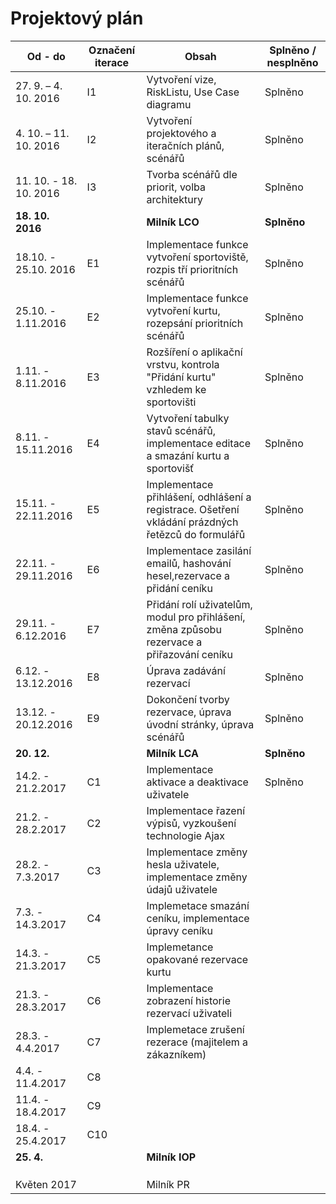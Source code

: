 <h1>Projektový plán</h1>

|Od - do|	Označení iterace	|Obsah	|Splněno / nesplněno|
|---|---|---|---|
27. 9. – 4. 10. 2016|	I1	|Vytvoření vize, RiskListu, Use Case diagramu|Splněno
4. 10. – 11. 10. 2016|	I2	|Vytvoření projektového a iteračních plánů, scénářů|Splněno
11. 10. - 18. 10. 2016|I3|Tvorba scénářů dle priorit, volba architektury|Splněno			
<b>18. 10. 2016</b>||		<b>Milník LCO</b>|	<b>Splněno</b>
|18.10. - 25.10. 2016|E1|Implementace funkce vytvoření sportoviště, rozpis tří prioritních scénářů|Splněno
|25.10. - 1.11.2016|E2|Implementace funkce vytvoření kurtu, rozepsání prioritních scénářů|Splněno
|1.11. - 8.11.2016|E3|Rozšíření o aplikační vrstvu, kontrola "Přidání kurtu" vzhledem ke sportovišti|Splněno
|8.11. - 15.11.2016|E4|Vytvoření tabulky stavů scénářů, implementace editace a smazání kurtu a sportovišť|Splněno
|15.11. - 22.11.2016|E5|Implementace přihlášení, odhlášení a registrace. Ošetření vkládání prázdných řetězců do formulářů|Splněno
|22.11. - 29.11.2016|E6|Implementace zasilání emailů, hashování hesel,rezervace a přidání ceníku|Splněno
|29.11. - 6.12.2016|E7|Přidání rolí uživatelům, modul pro přihlášení, změna způsobu rezervace a přiřazování ceníku|Splněno
|6.12. - 13.12.2016|E8|Úprava zadávání rezervací|Splněno
|13.12. - 20.12.2016|E9|Dokončení tvorby rezervace, úprava úvodní stránky, úprava scénářů|Splněno
<b>20. 12.</b>||		<b>Milník LCA</b>|	<b>Splněno</b>
|14.2. - 21.2.2017|C1|Implementace aktivace a deaktivace uživatele|Splněno
|21.2. - 28.2.2017|C2|Implementace řazení výpisů, vyzkoušení technologie Ajax|
|28.2. - 7.3.2017|C3|Implementace změny hesla uživatele, implementace změny údajů uživatele|
|7.3. - 14.3.2017|C4|Implemetace smazání ceníku, implementace úpravy ceníku|
|14.3. - 21.3.2017|C5|Implemetance opakované rezervace kurtu|
|21.3. - 28.3.2017|C6|Implementace zobrazení historie rezervací uživateli|
|28.3. - 4.4.2017|C7|Implemetace zrušení rezerace (majitelem a zákazníkem)|
|4.4. - 11.4.2017|C8||
|11.4. - 18.4.2017|C9||
|18.4. - 25.4.2017|C10||
<b>25. 4.</b>||		<b>Milník IOP</b>|	<b></b>
||||
||||
||||
Květen 2017||		Milník PR|	
			
			
			
			
			
			
			
			
			
			
			
			
			
			
			
			
			
			
			
			
			
			
			
			
			
			
			

